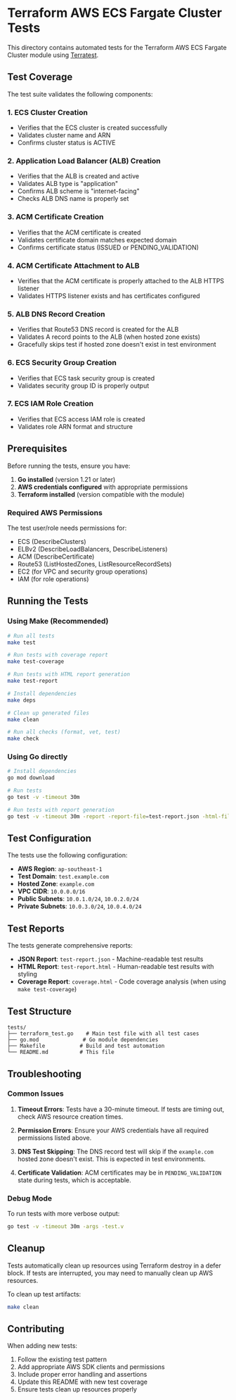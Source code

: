 # Terraform AWS ECS Fargate Cluster Tests

This directory contains automated tests for the Terraform AWS ECS Fargate Cluster module using [Terratest](https://terratest.gruntwork.io/).

## Test Coverage

The test suite validates the following components:

### 1. ECS Cluster Creation
- Verifies that the ECS cluster is created successfully
- Validates cluster name and ARN
- Confirms cluster status is ACTIVE

### 2. Application Load Balancer (ALB) Creation
- Verifies that the ALB is created and active
- Validates ALB type is "application"
- Confirms ALB scheme is "internet-facing"
- Checks ALB DNS name is properly set

### 3. ACM Certificate Creation
- Verifies that the ACM certificate is created
- Validates certificate domain matches expected domain
- Confirms certificate status (ISSUED or PENDING_VALIDATION)

### 4. ACM Certificate Attachment to ALB
- Verifies that the ACM certificate is properly attached to the ALB HTTPS listener
- Validates HTTPS listener exists and has certificates configured

### 5. ALB DNS Record Creation
- Verifies that Route53 DNS record is created for the ALB
- Validates A record points to the ALB (when hosted zone exists)
- Gracefully skips test if hosted zone doesn't exist in test environment

### 6. ECS Security Group Creation
- Verifies that ECS task security group is created
- Validates security group ID is properly output

### 7. ECS IAM Role Creation
- Verifies that ECS access IAM role is created
- Validates role ARN format and structure

## Prerequisites

Before running the tests, ensure you have:

1. **Go installed** (version 1.21 or later)
2. **AWS credentials configured** with appropriate permissions
3. **Terraform installed** (version compatible with the module)

### Required AWS Permissions

The test user/role needs permissions for:
- ECS (DescribeClusters)
- ELBv2 (DescribeLoadBalancers, DescribeListeners)
- ACM (DescribeCertificate)
- Route53 (ListHostedZones, ListResourceRecordSets)
- EC2 (for VPC and security group operations)
- IAM (for role operations)

## Running the Tests

### Using Make (Recommended)

```bash
# Run all tests
make test

# Run tests with coverage report
make test-coverage

# Run tests with HTML report generation
make test-report

# Install dependencies
make deps

# Clean up generated files
make clean

# Run all checks (format, vet, test)
make check
```

### Using Go directly

```bash
# Install dependencies
go mod download

# Run tests
go test -v -timeout 30m

# Run tests with report generation
go test -v -timeout 30m -report -report-file=test-report.json -html-file=test-report.html
```

## Test Configuration

The tests use the following configuration:

- **AWS Region**: `ap-southeast-1`
- **Test Domain**: `test.example.com`
- **Hosted Zone**: `example.com`
- **VPC CIDR**: `10.0.0.0/16`
- **Public Subnets**: `10.0.1.0/24`, `10.0.2.0/24`
- **Private Subnets**: `10.0.3.0/24`, `10.0.4.0/24`

## Test Reports

The tests generate comprehensive reports:

- **JSON Report**: `test-report.json` - Machine-readable test results
- **HTML Report**: `test-report.html` - Human-readable test results with styling
- **Coverage Report**: `coverage.html` - Code coverage analysis (when using `make test-coverage`)

## Test Structure

```
tests/
├── terraform_test.go    # Main test file with all test cases
├── go.mod              # Go module dependencies
├── Makefile           # Build and test automation
└── README.md          # This file
```

## Troubleshooting

### Common Issues

1. **Timeout Errors**: Tests have a 30-minute timeout. If tests are timing out, check AWS resource creation times.

2. **Permission Errors**: Ensure your AWS credentials have all required permissions listed above.

3. **DNS Test Skipping**: The DNS record test will skip if the `example.com` hosted zone doesn't exist. This is expected in test environments.

4. **Certificate Validation**: ACM certificates may be in `PENDING_VALIDATION` state during tests, which is acceptable.

### Debug Mode

To run tests with more verbose output:

```bash
go test -v -timeout 30m -args -test.v
```

## Cleanup

Tests automatically clean up resources using Terraform destroy in a defer block. If tests are interrupted, you may need to manually clean up AWS resources.

To clean up test artifacts:

```bash
make clean
```

## Contributing

When adding new tests:

1. Follow the existing test pattern
2. Add appropriate AWS SDK clients and permissions
3. Include proper error handling and assertions
4. Update this README with new test coverage
5. Ensure tests clean up resources properly
